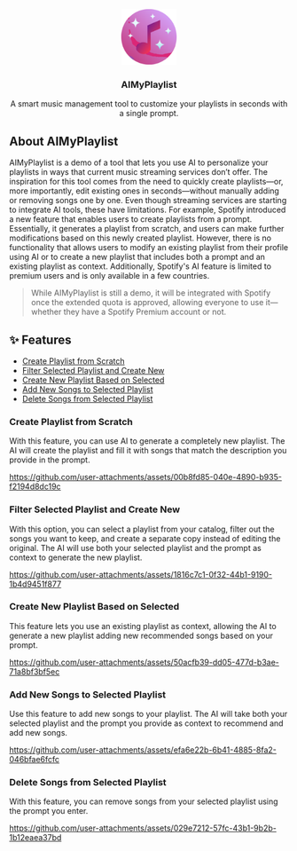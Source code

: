 <div align="center">
  <img src="./public/music-note-with-magic-starts-cropped.svg" height=100 height=100>
  <h3 font>AIMyPlaylist</h3>
  <p>A smart music management tool to customize your playlists in seconds with a single prompt.</p>
</div>

## About AIMyPlaylist
AIMyPlaylist is a demo of a tool that lets you use AI to personalize your playlists in ways that current music streaming services don’t offer. The inspiration for this tool comes from the need to quickly create playlists—or, more importantly, edit existing ones in seconds—without manually adding or removing songs one by one. Even though streaming services are starting to integrate AI tools, these have limitations. For example, Spotify introduced a new feature that enables users to create playlists from a prompt. Essentially, it generates a playlist from scratch, and users can make further modifications based on this newly created playlist. However, there is no functionality that allows users to modify an existing playlist from their profile using AI or to create a new playlist that includes both a prompt and an existing playlist as context. Additionally, Spotify's AI feature is limited to premium users and is only available in a few countries.

> While AIMyPlaylist is still a demo, it will be integrated with Spotify once the extended quota is approved, allowing everyone to use it—whether they have a Spotify Premium account or not.

## ✨ Features
- [Create Playlist from Scratch](#create-playlist-from-scratch)
- [Filter Selected Playlist and Create New](#filter-selected-playlist-and-create-new)
- [Create New Playlist Based on Selected](#create-new-playlist-based-on-selected)
- [Add New Songs to Selected Playlist](#add-new-songs-to-selected-playlist)
- [Delete Songs from Selected Playlist](#delete-songs-from-selected-playlist)

### Create Playlist from Scratch

With this feature, you can use AI to generate a completely new playlist. The AI will create the playlist and fill it with songs that match the description you provide in the prompt.

https://github.com/user-attachments/assets/00b8fd85-040e-4890-b935-f2194d8dc19c

### Filter Selected Playlist and Create New
With this option, you can select a playlist from your catalog, filter out the songs you want to keep, and create a separate copy instead of editing the original. The AI will use both your selected playlist and the prompt as context to generate the new playlist.

https://github.com/user-attachments/assets/1816c7c1-0f32-44b1-9190-1b4d9451f877

### Create New Playlist Based on Selected
This feature lets you use an existing playlist as context, allowing the AI to generate a new playlist adding new recommended songs based on your prompt.

https://github.com/user-attachments/assets/50acfb39-dd05-477d-b3ae-71a8bf3bf5ec

### Add New Songs to Selected Playlist
Use this feature to add new songs to your playlist. The AI will take both your selected playlist and the prompt you provide as context to recommend and add new songs.

https://github.com/user-attachments/assets/efa6e22b-6b41-4885-8fa2-046bfae6fcfc

### Delete Songs from Selected Playlist
With this feature, you can remove songs from your selected playlist using the prompt you enter.

https://github.com/user-attachments/assets/029e7212-57fc-43b1-9b2b-1b12eaea37bd








